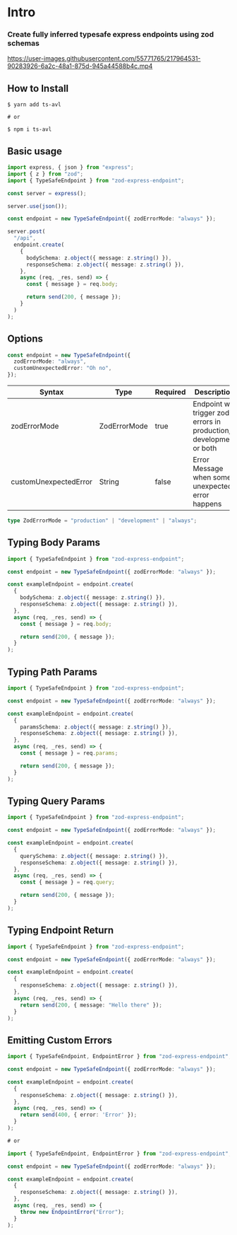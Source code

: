 # Intro

### Create fully inferred typesafe express endpoints using zod schemas

https://user-images.githubusercontent.com/55771765/217964531-90283926-6a2c-48a1-875d-945a44588b4c.mp4

## How to Install

```
$ yarn add ts-avl

# or

$ npm i ts-avl
```

## Basic usage

```ts
import express, { json } from "express";
import { z } from "zod";
import { TypeSafeEndpoint } from "zod-express-endpoint";

const server = express();

server.use(json());

const endpoint = new TypeSafeEndpoint({ zodErrorMode: "always" });

server.post(
  "/api",
  endpoint.create(
    {
      bodySchema: z.object({ message: z.string() }),
      responseSchema: z.object({ message: z.string() }),
    },
    async (req, _res, send) => {
      const { message } = req.body;

      return send(200, { message });
    }
  )
);
```

## Options

```ts
const endpoint = new TypeSafeEndpoint({
  zodErrorMode: "always",
  customUnexpectedError: "Oh no",
});
```

| Syntax                | Type         | Required | Description                                                         |
| --------------------- | ------------ | -------- | ------------------------------------------------------------------- |
| zodErrorMode          | ZodErrorMode | true     | Endpoint will trigger zod errors in production, development or both |
| customUnexpectedError | String       | false    | Error Message when some unexpected error happens                    |

```ts
type ZodErrorMode = "production" | "development" | "always";
```

## Typing Body Params

```ts
import { TypeSafeEndpoint } from "zod-express-endpoint";

const endpoint = new TypeSafeEndpoint({ zodErrorMode: "always" });

const exampleEndpoint = endpoint.create(
  {
    bodySchema: z.object({ message: z.string() }),
    responseSchema: z.object({ message: z.string() }),
  },
  async (req, _res, send) => {
    const { message } = req.body;

    return send(200, { message });
  }
);
```

## Typing Path Params

```ts
import { TypeSafeEndpoint } from "zod-express-endpoint";

const endpoint = new TypeSafeEndpoint({ zodErrorMode: "always" });

const exampleEndpoint = endpoint.create(
  {
    paramsSchema: z.object({ message: z.string() }),
    responseSchema: z.object({ message: z.string() }),
  },
  async (req, _res, send) => {
    const { message } = req.params;

    return send(200, { message });
  }
);
```

## Typing Query Params

```ts
import { TypeSafeEndpoint } from "zod-express-endpoint";

const endpoint = new TypeSafeEndpoint({ zodErrorMode: "always" });

const exampleEndpoint = endpoint.create(
  {
    querySchema: z.object({ message: z.string() }),
    responseSchema: z.object({ message: z.string() }),
  },
  async (req, _res, send) => {
    const { message } = req.query;

    return send(200, { message });
  }
);
```

## Typing Endpoint Return

```ts
import { TypeSafeEndpoint } from "zod-express-endpoint";

const endpoint = new TypeSafeEndpoint({ zodErrorMode: "always" });

const exampleEndpoint = endpoint.create(
  {
    responseSchema: z.object({ message: z.string() }),
  },
  async (req, _res, send) => {
    return send(200, { message: "Hello there" });
  }
);
```

## Emitting Custom Errors

```ts
import { TypeSafeEndpoint, EndpointError } from "zod-express-endpoint";

const endpoint = new TypeSafeEndpoint({ zodErrorMode: "always" });

const exampleEndpoint = endpoint.create(
  {
    responseSchema: z.object({ message: z.string() }),
  },
  async (req, _res, send) => {
    return send(400, { error: 'Error' });
  }
);

# or

import { TypeSafeEndpoint, EndpointError } from "zod-express-endpoint";

const endpoint = new TypeSafeEndpoint({ zodErrorMode: "always" });

const exampleEndpoint = endpoint.create(
  {
    responseSchema: z.object({ message: z.string() }),
  },
  async (req, _res, send) => {
    throw new EndpointError("Error");
  }
);
```
